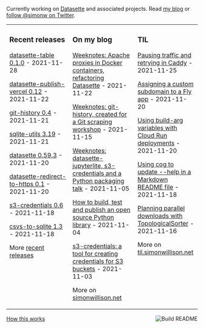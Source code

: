 Currently working on [Datasette](https://datasette.io/) and associated projects. Read [my blog](https://simonwillison.net/) or [follow @simonw on Twitter](https://twitter.com/simonw).

<table><tr><td valign="top" width="33%">

### Recent releases
<!-- recent_releases starts -->
[datasette-table 0.1.0](https://github.com/simonw/datasette-table/releases/tag/0.1.0) - 2021-11-28

[datasette-publish-vercel 0.12](https://github.com/simonw/datasette-publish-vercel/releases/tag/0.12) - 2021-11-22

[git-history 0.4](https://github.com/simonw/git-history/releases/tag/0.4) - 2021-11-21

[sqlite-utils 3.19](https://github.com/simonw/sqlite-utils/releases/tag/3.19) - 2021-11-21

[datasette 0.59.3](https://github.com/simonw/datasette/releases/tag/0.59.3) - 2021-11-20

[datasette-redirect-to-https 0.1](https://github.com/simonw/datasette-redirect-to-https/releases/tag/0.1) - 2021-11-20

[s3-credentials 0.6](https://github.com/simonw/s3-credentials/releases/tag/0.6) - 2021-11-18

[csvs-to-sqlite 1.3](https://github.com/simonw/csvs-to-sqlite/releases/tag/1.3) - 2021-11-18
<!-- recent_releases ends -->
More [recent releases](https://github.com/simonw/simonw/blob/main/releases.md)
</td><td valign="top" width="34%">

### On my blog
<!-- blog starts -->
[Weeknotes: Apache proxies in Docker containers, refactoring Datasette](http://simonwillison.net/2021/Nov/22/apache-proxies-datasette/) - 2021-11-22

[Weeknotes: git-history, created for a Git scraping workshop](http://simonwillison.net/2021/Nov/15/weeknotes-git-history/) - 2021-11-15

[Weeknotes: datasette-jupyterlite, s3-credentials and a Python packaging talk](http://simonwillison.net/2021/Nov/5/datasette-jupyterlite/) - 2021-11-05

[How to build, test and publish an open source Python library](http://simonwillison.net/2021/Nov/4/publish-open-source-python-library/) - 2021-11-04

[s3-credentials: a tool for creating credentials for S3 buckets](http://simonwillison.net/2021/Nov/3/s3-credentials/) - 2021-11-03
<!-- blog ends -->
More on [simonwillison.net](https://simonwillison.net/)
</td><td valign="top" width="33%">

### TIL
<!-- tils starts -->
[Pausing traffic and retrying in Caddy](https://til.simonwillison.net/caddy/pause-retry-traffic) - 2021-11-25

[Assigning a custom subdomain to a Fly app](https://til.simonwillison.net/fly/custom-subdomain-fly) - 2021-11-20

[Using build-arg variables with Cloud Run deployments](https://til.simonwillison.net/cloudrun/using-build-args-with-cloud-run) - 2021-11-20

[Using cog to update --help in a Markdown README file](https://til.simonwillison.net/python/cog-to-update-help-in-readme) - 2021-11-18

[Planning parallel downloads with TopologicalSorter](https://til.simonwillison.net/python/graphlib-topologicalsorter) - 2021-11-16
<!-- tils ends -->
More on [til.simonwillison.net](https://til.simonwillison.net/)
</td></tr></table>

<a href="https://github.com/simonw/simonw/actions"><img src="https://github.com/simonw/simonw/workflows/Build%20README/badge.svg" align="right" alt="Build README"></a> <a href="https://simonwillison.net/2020/Jul/10/self-updating-profile-readme/">How this works</a>
